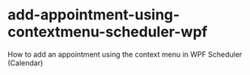# add-appointment-using-contextmenu-scheduler-wpf
How to add an appointment using the context menu in WPF Scheduler (Calendar)
